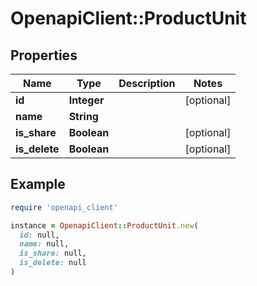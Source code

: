 # OpenapiClient::ProductUnit

## Properties

| Name | Type | Description | Notes |
| ---- | ---- | ----------- | ----- |
| **id** | **Integer** |  | [optional] |
| **name** | **String** |  |  |
| **is_share** | **Boolean** |  | [optional] |
| **is_delete** | **Boolean** |  | [optional] |

## Example

```ruby
require 'openapi_client'

instance = OpenapiClient::ProductUnit.new(
  id: null,
  name: null,
  is_share: null,
  is_delete: null
)
```

